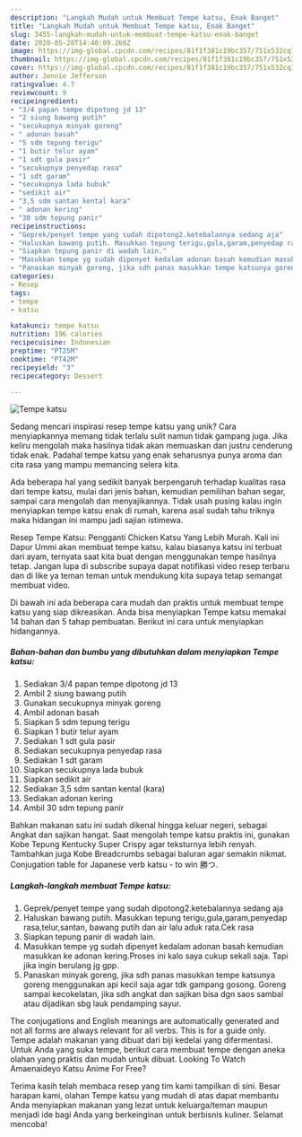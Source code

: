 ```yaml
---
description: "Langkah Mudah untuk Membuat Tempe katsu, Enak Banget"
title: "Langkah Mudah untuk Membuat Tempe katsu, Enak Banget"
slug: 3455-langkah-mudah-untuk-membuat-tempe-katsu-enak-banget
date: 2020-05-28T14:40:09.260Z
image: https://img-global.cpcdn.com/recipes/81f1f381c19bc357/751x532cq70/tempe-katsu-foto-resep-utama.jpg
thumbnail: https://img-global.cpcdn.com/recipes/81f1f381c19bc357/751x532cq70/tempe-katsu-foto-resep-utama.jpg
cover: https://img-global.cpcdn.com/recipes/81f1f381c19bc357/751x532cq70/tempe-katsu-foto-resep-utama.jpg
author: Jennie Jefferson
ratingvalue: 4.7
reviewcount: 9
recipeingredient:
- "3/4 papan tempe dipotong jd 13"
- "2 siung bawang putih"
- "secukupnya minyak goreng"
- " adonan basah"
- "5 sdm tepung terigu"
- "1 butir telur ayam"
- "1 sdt gula pasir"
- "secukupnya penyedap rasa"
- "1 sdt garam"
- "secukupnya lada bubuk"
- "sedikit air"
- "3,5 sdm santan kental kara"
- " adonan kering"
- "30 sdm tepung panir"
recipeinstructions:
- "Geprek/penyet tempe yang sudah dipotong2.ketebalannya sedang aja"
- "Haluskan bawang putih. Masukkan tepung terigu,gula,garam,penyedap rasa,telur,santan, bawang putih dan air lalu aduk rata.Cek rasa"
- "Siapkan tepung panir di wadah lain."
- "Masukkan tempe yg sudah dipenyet kedalam adonan basah kemudian masukkan ke adonan kering.Proses ini kalo saya cukup sekali saja. Tapi jika ingin berulang jg gpp."
- "Panaskan minyak goreng, jika sdh panas masukkan tempe katsunya goreng menggunakan api kecil saja agar tdk gampang gosong. Goreng sampai kecokelatan, jika sdh angkat dan sajikan bisa dgn saos sambal atau dijadikan sbg lauk pendamping sayur."
categories:
- Resep
tags:
- tempe
- katsu

katakunci: tempe katsu 
nutrition: 196 calories
recipecuisine: Indonesian
preptime: "PT25M"
cooktime: "PT42M"
recipeyield: "3"
recipecategory: Dessert

---
```



![Tempe katsu](https://img-global.cpcdn.com/recipes/81f1f381c19bc357/751x532cq70/tempe-katsu-foto-resep-utama.jpg)

Sedang mencari inspirasi resep tempe katsu yang unik? Cara menyiapkannya memang tidak terlalu sulit namun tidak gampang juga. Jika keliru mengolah maka hasilnya tidak akan memuaskan dan justru cenderung tidak enak. Padahal tempe katsu yang enak seharusnya punya aroma dan cita rasa yang mampu memancing selera kita.

Ada beberapa hal yang sedikit banyak berpengaruh terhadap kualitas rasa dari tempe katsu, mulai dari jenis bahan, kemudian pemilihan bahan segar, sampai cara mengolah dan menyajikannya. Tidak usah pusing kalau ingin menyiapkan tempe katsu enak di rumah, karena asal sudah tahu triknya maka hidangan ini mampu jadi sajian istimewa.

Resep Tempe Katsu: Pengganti Chicken Katsu Yang Lebih Murah. Kali ini Dapur Ummi akan membuat tempe katsu, kalau biasanya katsu ini terbuat dari ayam, ternyata saat kita buat dengan menggunakan tempe hasilnya tetap. Jangan lupa di subscribe supaya dapat notifikasi video resep terbaru dan di like ya teman teman untuk mendukung kita supaya tetap semangat membuat video.


Di bawah ini ada beberapa cara mudah dan praktis untuk membuat tempe katsu yang siap dikreasikan. Anda bisa menyiapkan Tempe katsu memakai 14 bahan dan 5 tahap pembuatan. Berikut ini cara untuk menyiapkan hidangannya.

<!--inarticleads1-->

##### Bahan-bahan dan bumbu yang dibutuhkan dalam menyiapkan Tempe katsu:

1. Sediakan 3/4 papan tempe dipotong jd 13
1. Ambil 2 siung bawang putih
1. Gunakan secukupnya minyak goreng
1. Ambil  adonan basah
1. Siapkan 5 sdm tepung terigu
1. Siapkan 1 butir telur ayam
1. Sediakan 1 sdt gula pasir
1. Sediakan secukupnya penyedap rasa
1. Sediakan 1 sdt garam
1. Siapkan secukupnya lada bubuk
1. Siapkan sedikit air
1. Sediakan 3,5 sdm santan kental (kara)
1. Sediakan  adonan kering
1. Ambil 30 sdm tepung panir


Bahkan makanan satu ini sudah dikenal hingga keluar negeri, sebagai Angkat dan sajikan hangat. Saat mengolah tempe katsu praktis ini, gunakan Kobe Tepung Kentucky Super Crispy agar teksturnya lebih renyah. Tambahkan juga Kobe Breadcrumbs sebagai baluran agar semakin nikmat. Conjugation table for Japanese verb katsu - to win 勝つ. 

<!--inarticleads2-->

##### Langkah-langkah membuat Tempe katsu:

1. Geprek/penyet tempe yang sudah dipotong2.ketebalannya sedang aja
1. Haluskan bawang putih. Masukkan tepung terigu,gula,garam,penyedap rasa,telur,santan, bawang putih dan air lalu aduk rata.Cek rasa
1. Siapkan tepung panir di wadah lain.
1. Masukkan tempe yg sudah dipenyet kedalam adonan basah kemudian masukkan ke adonan kering.Proses ini kalo saya cukup sekali saja. Tapi jika ingin berulang jg gpp.
1. Panaskan minyak goreng, jika sdh panas masukkan tempe katsunya goreng menggunakan api kecil saja agar tdk gampang gosong. Goreng sampai kecokelatan, jika sdh angkat dan sajikan bisa dgn saos sambal atau dijadikan sbg lauk pendamping sayur.


The conjugations and English meanings are automatically generated and not all forms are always relevant for all verbs. This is for a guide only. Tempe adalah makanan yang dibuat dari biji kedelai yang difermentasi. Untuk Anda yang suka tempe, berikut cara membuat tempe dengan aneka olahan yang praktis dan mudah untuk dibuat. Looking To Watch Amaenaideyo Katsu Anime For Free? 

Terima kasih telah membaca resep yang tim kami tampilkan di sini. Besar harapan kami, olahan Tempe katsu yang mudah di atas dapat membantu Anda menyiapkan makanan yang lezat untuk keluarga/teman maupun menjadi ide bagi Anda yang berkeinginan untuk berbisnis kuliner. Selamat mencoba!
